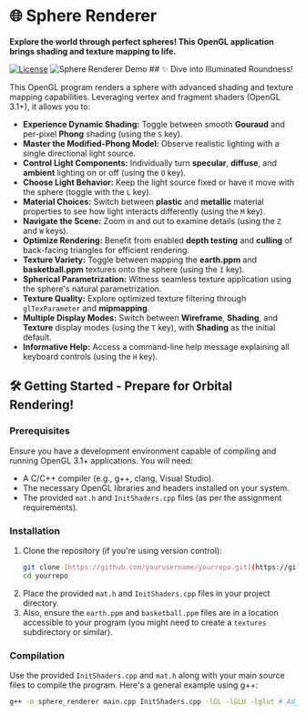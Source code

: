 # 🌐 Sphere Renderer

**Explore the world through perfect spheres! This OpenGL application brings shading and texture mapping to life.**

[![License](https://img.shields.io/badge/license-MIT-blue.svg)](https://opensource.org/licenses/MIT) ![Sphere Renderer Demo](path/to/your/cool_sphere_render.gif) ## ✨ Dive into Illuminated Roundness!

This OpenGL program renders a sphere with advanced shading and texture mapping capabilities. Leveraging vertex and fragment shaders (OpenGL 3.1+), it allows you to:

* **Experience Dynamic Shading:** Toggle between smooth **Gouraud** and per-pixel **Phong** shading (using the `S` key).
* **Master the Modified-Phong Model:** Observe realistic lighting with a single directional light source.
* **Control Light Components:** Individually turn **specular**, **diffuse**, and **ambient** lighting on or off (using the `O` key).
* **Choose Light Behavior:** Keep the light source fixed or have it move with the sphere (toggle with the `L` key).
* **Material Choices:** Switch between **plastic** and **metallic** material properties to see how light interacts differently (using the `M` key).
* **Navigate the Scene:** Zoom in and out to examine details (using the `Z` and `W` keys).
* **Optimize Rendering:** Benefit from enabled **depth testing** and **culling** of back-facing triangles for efficient rendering.
* **Texture Variety:** Toggle between mapping the **earth.ppm** and **basketball.ppm** textures onto the sphere (using the `I` key).
* **Spherical Parametrization:** Witness seamless texture application using the sphere's natural parametrization.
* **Texture Quality:** Explore optimized texture filtering through `glTexParameter` and **mipmapping**.
* **Multiple Display Modes:** Switch between **Wireframe**, **Shading**, and **Texture** display modes (using the `T` key), with **Shading** as the initial default.
* **Informative Help:** Access a command-line help message explaining all keyboard controls (using the `H` key).

## 🛠️ Getting Started - Prepare for Orbital Rendering!

### Prerequisites

Ensure you have a development environment capable of compiling and running OpenGL 3.1+ applications. You will need:

* A C/C++ compiler (e.g., g++, clang, Visual Studio).
* The necessary OpenGL libraries and headers installed on your system.
* The provided `mat.h` and `InitShaders.cpp` files (as per the assignment requirements).

### Installation

1.  Clone the repository (if you're using version control):
    ```bash
    git clone [https://github.com/yourusername/yourrepo.git](https://github.com/yourusername/yourrepo.git)
    cd yourrepo
    ```
2.  Place the provided `mat.h` and `InitShaders.cpp` files in your project directory.
3.  Also, ensure the `earth.ppm` and `basketball.ppm` files are in a location accessible to your program (you might need to create a `textures` subdirectory or similar).

### Compilation

Use the provided `InitShaders.cpp` and `mat.h` along with your main source files to compile the program. Here's a general example using g++:

```bash
g++ -o sphere_renderer main.cpp InitShaders.cpp -lGL -lGLU -lglut # Adjust linker flags based on your system
